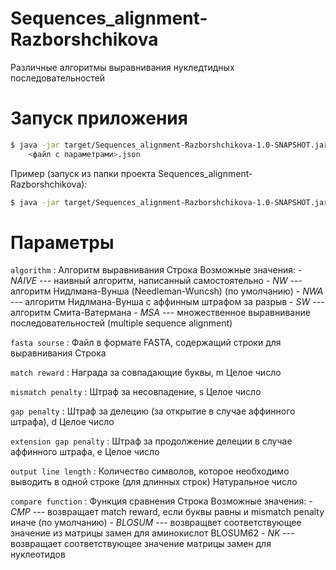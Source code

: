 # Sequences_alignment-Razborshchikova

Различные алгоритмы выравнивания нукледтидных последовательностей

Запуск приложения
============

```sh
$ java -jar target/Sequences_alignment-Razborshchikova-1.0-SNAPSHOT.jar
    <файл с параметрами>.json

```

Пример (запуск из папки проекта Sequences_alignment-Razborshchikova):
```sh
$ java -jar target/Sequences_alignment-Razborshchikova-1.0-SNAPSHOT.jar properties.json

```

Параметры
============
`algorithm`
    : Алгоритм выравнивания
    Строка
    Возможные значения:
      -  *NAIVE* --- наивный алгоритм, написанный самостоятельно
      -  *NW* --- алгоритм Нидлмана-Вунша (Needleman-Wuncsh) (по умолчанию)
      -  *NWA* --- алгоритм Нидлмана-Вунша c аффинным штрафом за разрыв
      -  *SW*  --- алгоритм Смита-Ватермана
      -  *MSA* --- множественное выравнивание последовательностей (multiple sequence alignment)
    
`fasta sourse`
    : Файл в формате FASTA, содержащий строки для выравнивания
    Строка
    
`match reward`
    : Награда за совпадающие буквы, m
    Целое число
    
`mismatch penalty`
    : Штраф за несовпадение, s
    Целое число
    
`gap penalty`
    : Штраф за делецию (за открытие в случае аффинного штрафа), d
    Целое число
    
`extension gap penalty`
    : Штраф за продолжение делеции в случае аффинного штрафа, e
    Целое число
    
`output line length`
    : Количество символов, которое необходимо выводить в одной строке (для длинных строк)
    Натуральное число
    
`compare function`
    : Функция сравнения
    Строка
    Возможные значения:
      - *CMP* --- возвращает match reward, если буквы равны и mismatch penalty иначе (по умолчанию)
      - *BLOSUM* --- возвращвет соответствующее значение из матрицы замен для аминокислот BLOSUM62
      - *NK* --- возвращает соответствующее значение матрицы замен для нуклеотидов
